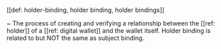 [[def: holder-binding, holder binding, holder bindings]]

~ The process of creating and verifying a relationship between the [[ref: holder]] of a [[ref: digital wallet]] and the wallet itself. Holder binding is related to but NOT the same as subject binding.
